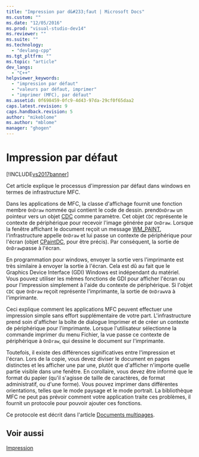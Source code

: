 ```yaml
---
title: "Impression par d&#233;faut | Microsoft Docs"
ms.custom: ""
ms.date: "12/05/2016"
ms.prod: "visual-studio-dev14"
ms.reviewer: ""
ms.suite: ""
ms.technology: 
  - "devlang-cpp"
ms.tgt_pltfrm: ""
ms.topic: "article"
dev_langs: 
  - "C++"
helpviewer_keywords: 
  - "impression par défaut"
  - "valeurs par défaut, imprimer"
  - "imprimer (MFC), par défaut"
ms.assetid: 0f698459-0fc9-4d43-97da-29cf0f65daa2
caps.latest.revision: 9
caps.handback.revision: 5
author: "mikeblome"
ms.author: "mblome"
manager: "ghogen"
---
```

# Impression par d&#233;faut
[!INCLUDE[vs2017banner](../assembler/inline/includes/vs2017banner.md)]

Cet article explique le processus d'impression par défaut dans windows en termes de infrastructure MFC.  
  
 Dans les applications de MFC, la classe d'affichage fournit une fonction membre `OnDraw` nommée qui contient le code de dessin.  prend`OnDraw` un pointeur vers un objet [CDC](../mfc/reference/cdc-class.md) comme paramètre.  Cet objet `CDC` représente le contexte de périphérique pour recevoir l'image générée par `OnDraw`.  Lorsque la fenêtre affichant le document reçoit un message [WM\_PAINT](http://msdn.microsoft.com/library/windows/desktop/dd145213), l'infrastructure appelle `OnDraw` et lui passe un contexte de périphérique pour l'écran \(objet [CPaintDC](../mfc/reference/cpaintdc-class.md), pour être précis\).  Par conséquent, la sortie de `OnDraw`passe à l'écran.  
  
 En programmation pour windows, envoyer la sortie vers l'imprimante est très similaire à envoyer la sortie à l'écran.  Cela est dû au fait que le Graphics Device Interface \(GDI\) Windows est indépendant du matériel.  Vous pouvez utiliser les mêmes fonctions de GDI pour afficher l'écran ou pour l'impression simplement à l'aide du contexte de périphérique.  Si l'objet `CDC` que `OnDraw` reçoit représente l'imprimante, la sortie de `OnDraw`va à l'imprimante.  
  
 Ceci explique comment les applications MFC peuvent effectuer une impression simple sans effort supplémentaire de votre part.  L'infrastructure prend soin d'afficher la boîte de dialogue Imprimer et de créer un contexte de périphérique pour l'imprimante.  Lorsque l'utilisateur sélectionne la commande imprimer du menu Fichier, la vue passe ce contexte de périphérique à `OnDraw`, qui dessine le document sur l'imprimante.  
  
 Toutefois, il existe des différences significatives entre l'impression et l'écran.  Lors de la copie, vous devez diviser le document en pages distinctes et les afficher une par une, plutôt que d'afficher n'importe quelle partie visible dans une fenêtre.  En corollaire, vous devez être informé que le format du papier \(qu'il s'agisse de taille de caractères, de format administratif, ou d'une forme\).  Vous pouvez imprimer dans différentes orientations, telles que le mode paysage et le mode portrait.  La bibliothèque MFC ne peut pas prévoir comment votre application traite ces problèmes, il fournit un protocole pour pouvoir ajouter ces fonctions.  
  
 Ce protocole est décrit dans l'article [Documents multipages](../mfc/multipage-documents.md).  
  
## Voir aussi  
 [Impression](../mfc/printing.md)